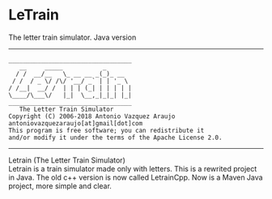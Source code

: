 # LeTrain #

The letter train simulator. Java version

---
	__________________________________   
       __     _____           _       
      / /  __/__   \_ __ __ _(_)_ __  
     / /  / _ \/ /\/ '__/ _` | | '_ \ 
    / /__|  __/ /  | | | (_| | | | | |
    \____/\___\/   |_|  \__,_|_|_| |_|                                           
	__________________________________       
       The Letter Train Simulator           
	Copyright (C) 2006-2018 Antonio Vazquez Araujo 
	antoniovazquezaraujo[at]gmail[dot]com
	This program is free software; you can redistribute it 
	and/or modify it under the terms of the Apache License 2.0.
---

Letrain (The Letter Train Simulator)  
Letrain is a train simulator made only with letters.
This is a rewrited project in Java. The old c++ version is now called LetrainCpp.
Now is a Maven Java project, more simple and clear.
 
